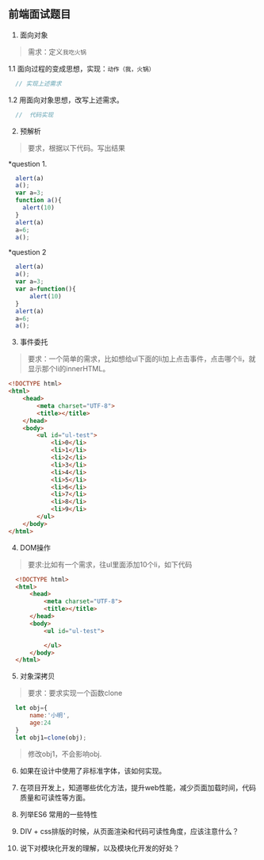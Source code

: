 ## 前端面试题目

1. 面向对象

> 需求：定义`我吃火锅`

1.1 面向过程的变成思想，实现：`动作（我，火锅）`
```javascript
  // 实现上述需求
```

1.2 用面向对象思想，改写上述需求。

```javascript
  //  代码实现
```

2. 预解析

> 要求，根据以下代码。写出结果

*question 1.

```javascript
  alert(a)
  a();
  var a=3;
  function a(){
    alert(10)
  }   
  alert(a)
  a=6;
  a();  
```

*question 2

```javascript
  alert(a)
  a();
  var a=3;
  var a=function(){
      alert(10)
  }   
  alert(a)
  a=6;
  a(); 
```

3. 事件委托

> 要求：一个简单的需求，比如想给ul下面的li加上点击事件，点击哪个li，就显示那个li的innerHTML。

```html
<!DOCTYPE html>
<html>
    <head>
        <meta charset="UTF-8">
        <title></title>
    </head>
    <body>
        <ul id="ul-test">
            <li>0</li>
            <li>1</li>
            <li>2</li>
            <li>3</li>
            <li>4</li>
            <li>5</li>
            <li>6</li>
            <li>7</li>
            <li>8</li>
            <li>9</li>
        </ul>
    </body>
</html>

```

4. DOM操作

> 要求:比如有一个需求，往ul里面添加10个li，如下代码

```html
  <!DOCTYPE html>
  <html>
      <head>
          <meta charset="UTF-8">
          <title></title>
      </head>
      <body>
          <ul id="ul-test">

          </ul>
      </body>
  </html>
```

5. 对象深拷贝
> 要求：要求实现一个函数clone
```javascript
  let obj={
      name:'小明',
      age:24
  }
  let obj1=clone(obj);

```
> 修改obj1，不会影响obj.

6. 如果在设计中使用了非标准字体，该如何实现。

7. 在项目开发上，知道哪些优化方法，提升web性能，减少页面加载时间，代码质量和可读性等方面。

8. 列举ES6 常用的一些特性

9. DIV + css排版的时候，从页面渲染和代码可读性角度，应该注意什么？

10. 说下对模块化开发的理解，以及模块化开发的好处？

